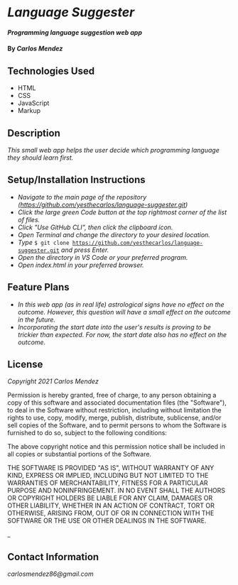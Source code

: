 # _Language Suggester_

#### _Programming language suggestion web app_

#### By _**Carlos Mendez**_

## Technologies Used

* HTML
* CSS
* JavaScript
* Markup

## Description

_This small web app helps the user decide which programming language they should learn first._

## Setup/Installation Instructions

* _Navigate to the main page of the repository (https://github.com/yesthecarlos/language-suggester.git)_
* _Click the large green Code button at the top rightmost corner of the list of files._
* _Click "Use GitHub CLI", then click the clipboard icon._
* _Open Terminal and change the directory to your desired location._
* _Type_ <code>$ git clone https://github.com/yesthecarlos/language-suggester.git</code> _and press Enter._
* _Open the directory in VS Code or your preferred program._
* _Open index.html in your preferred browser._

## Feature Plans

* _In this web app (as in real life) astrological signs have no effect on the outcome. However, this question will have a small effect on the outcome in the future._
* _Incorporating the start date into the user's results is proving to be trickier than expected. For now, the start date also has no effect on the outcome._

## License

_Copyright 2021 Carlos Mendez_

Permission is hereby granted, free of charge, to any person obtaining a copy of this software and associated documentation files (the "Software"), to deal in the Software without restriction, including without limitation the rights to use, copy, modify, merge, publish, distribute, sublicense, and/or sell copies of the Software, and to permit persons to whom the Software is furnished to do so, subject to the following conditions:

The above copyright notice and this permission notice shall be included in all copies or substantial portions of the Software.

THE SOFTWARE IS PROVIDED "AS IS", WITHOUT WARRANTY OF ANY KIND, EXPRESS OR IMPLIED, INCLUDING BUT NOT LIMITED TO THE WARRANTIES OF MERCHANTABILITY, FITNESS FOR A PARTICULAR PURPOSE AND NONINFRINGEMENT. IN NO EVENT SHALL THE AUTHORS OR COPYRIGHT HOLDERS BE LIABLE FOR ANY CLAIM, DAMAGES OR OTHER LIABILITY, WHETHER IN AN ACTION OF CONTRACT, TORT OR OTHERWISE, ARISING FROM, OUT OF OR IN CONNECTION WITH THE SOFTWARE OR THE USE OR OTHER DEALINGS IN THE SOFTWARE.

_

## Contact Information

_carlosmendez86@gmail.com_